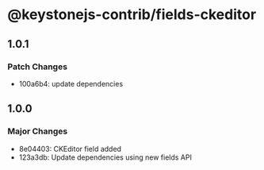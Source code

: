 # @keystonejs-contrib/fields-ckeditor

## 1.0.1

### Patch Changes

- 100a6b4: update dependencies

## 1.0.0

### Major Changes

- 8e04403: CKEditor field added
- 123a3db: Update dependencies using new fields API
